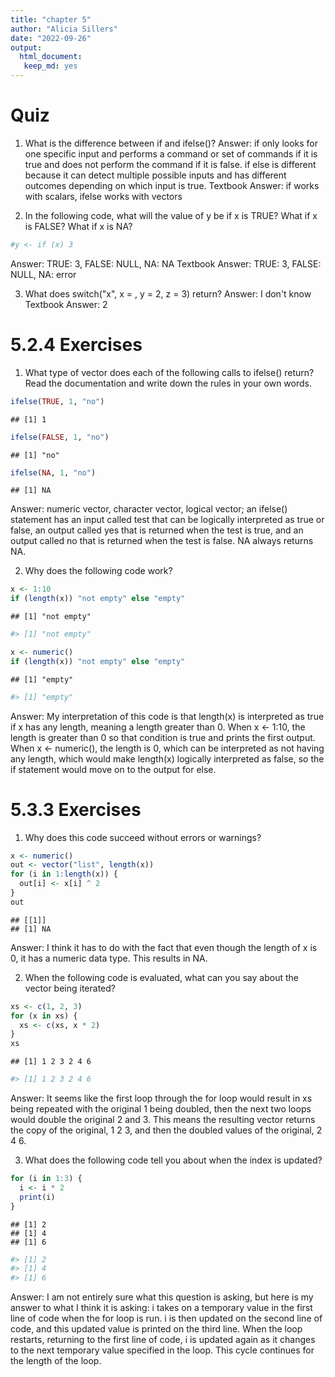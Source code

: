```yaml
---
title: "chapter 5"
author: "Alicia Sillers"
date: "2022-09-26"
output: 
  html_document:
   keep_md: yes
---
```




# Quiz

1. What is the difference between if and ifelse()?
Answer: if only looks for one specific input and performs a command or set of commands if it is true and does not perform the command if it is false. if else is different because it can detect multiple possible inputs and has different outcomes depending on which input is true. 
Textbook Answer: if works with scalars, ifelse works with vectors

2. In the following code, what will the value of y be if x is TRUE? What if x is FALSE? What if x is NA?

```r
#y <- if (x) 3
```
Answer: TRUE: 3, FALSE: NULL, NA: NA
Textbook Answer: TRUE: 3, FALSE: NULL, NA: error

3. What does switch("x", x = , y = 2, z = 3) return?
Answer: I don't know
Textbook Answer: 2

# 5.2.4 Exercises

1. What type of vector does each of the following calls to ifelse() return? Read the documentation and write down the rules in your own words.

```r
ifelse(TRUE, 1, "no")
```

```
## [1] 1
```

```r
ifelse(FALSE, 1, "no")
```

```
## [1] "no"
```

```r
ifelse(NA, 1, "no")
```

```
## [1] NA
```
Answer: numeric vector, character vector, logical vector; an ifelse() statement has an input called test that can be logically interpreted as true or false, an output called yes that is returned when the test is true, and an output called no that is returned when the test is false. NA always returns NA. 

2. Why does the following code work?

```r
x <- 1:10
if (length(x)) "not empty" else "empty"
```

```
## [1] "not empty"
```

```r
#> [1] "not empty"

x <- numeric()
if (length(x)) "not empty" else "empty"
```

```
## [1] "empty"
```

```r
#> [1] "empty"
```
Answer: My interpretation of this code is that length(x) is interpreted as true if x has any length, meaning a length greater than 0. When x <- 1:10, the length is greater than 0 so that condition is true and prints the first output. When x <- numeric(), the length is 0, which can be interpreted as not having any length, which would make length(x) logically interpreted as false, so the if statement would move on to the output for else. 

# 5.3.3 Exercises

1. Why does this code succeed without errors or warnings?

```r
x <- numeric()
out <- vector("list", length(x))
for (i in 1:length(x)) {
  out[i] <- x[i] ^ 2
}
out
```

```
## [[1]]
## [1] NA
```
Answer: I think it has to do with the fact that even though the length of x is 0, it has a numeric data type. This results in NA.

2. When the following code is evaluated, what can you say about the vector being iterated?

```r
xs <- c(1, 2, 3)
for (x in xs) {
  xs <- c(xs, x * 2)
}
xs
```

```
## [1] 1 2 3 2 4 6
```

```r
#> [1] 1 2 3 2 4 6
```
Answer: It seems like the first loop through the for loop would result in xs being repeated with the original 1 being doubled, then the next two loops would double the original 2 and 3. This means the resulting vector returns the copy of the original, 1 2 3, and then the doubled values of the original, 2 4 6. 

3. What does the following code tell you about when the index is updated?

```r
for (i in 1:3) {
  i <- i * 2
  print(i) 
}
```

```
## [1] 2
## [1] 4
## [1] 6
```

```r
#> [1] 2
#> [1] 4
#> [1] 6
```
Answer: I am not entirely sure what this question is asking, but here is my answer to what I think it is asking: i takes on a temporary value in the first line of code when the for loop is run. i is then updated on the second line of code, and this updated value is printed on the third line. When the loop restarts, returning to the first line of code, i is updated again as it changes to the next temporary value specified in the loop. This cycle continues for the length of the loop. 
